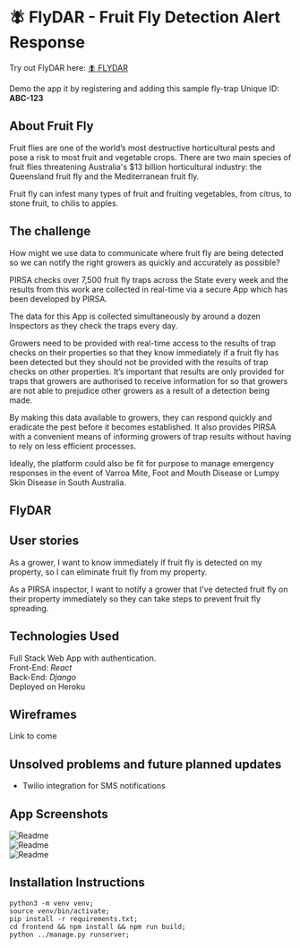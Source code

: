 # 🪰 FlyDAR - Fruit Fly Detection Alert Response

Try out FlyDAR here:
[🪰 FLYDAR](https://flydar.herokuapp.com/)

Demo the app it by registering and adding this sample fly-trap Unique ID: **ABC-123**

##  About Fruit Fly

Fruit flies are one of the world’s most destructive horticultural pests and pose a risk to most fruit and vegetable crops. There are two main species of fruit flies threatening Australia's $13 billion horticultural industry: the Queensland fruit fly and the Mediterranean fruit fly.

Fruit fly can infest many types of fruit and fruiting vegetables, from citrus, to stone fruit, to chilis to apples. 

## The challenge

How might we use data to communicate where fruit fly are being detected so we can notify the right growers as quickly and accurately as possible?

PIRSA checks over 7,500 fruit fly traps across the State every week and the results from this work are collected in real-time via a secure App which has been developed by PIRSA.

The data for this App is collected simultaneously by around a dozen Inspectors as they check the traps every day.

Growers need to be provided with real-time access to the results of trap checks on their properties so that they know immediately if a fruit fly has been detected but they should not be provided with the results of trap checks on other properties. It’s important that results are only provided for traps that growers are authorised to receive information for so that growers are not able to prejudice other growers as a result of a detection being made.

By making this data available to growers, they can respond quickly and eradicate the pest before it becomes established. It also provides PIRSA with a convenient means of informing growers of trap results without having to rely on less efficient processes.

Ideally, the platform could also be fit for purpose to manage emergency responses in the event of Varroa Mite, Foot and Mouth Disease or Lumpy Skin Disease in South Australia.


## FlyDAR


## User stories

As a grower, I want to know immediately if fruit fly is detected on my property, so I can eliminate fruit fly from my property.

As a PIRSA inspector, I want to notify a grower that I've detected fruit fly on their property immediately so they can take steps to prevent fruit fly spreading.

## Technologies Used

Full Stack Web App with authentication. <br/>
Front-End: _React_ <br/>
Back-End: _Django_ <br/>
Deployed on Heroku <br/>

## Wireframes

Link to come

## Unsolved problems and future planned updates

- Twilio integration for SMS notifications

## App Screenshots
![Readme](docs/RegisterFruitTrap.png) <br/>
![Readme](docs/CheckIfFound.png) <br/>
![Readme](docs/ReviewRegistered.png) <br/>

## Installation Instructions

```
python3 -m venv venv;
source venv/bin/activate;
pip install -r requirements.txt;
cd frontend && npm install && npm run build;
python ../manage.py runserver;
```
